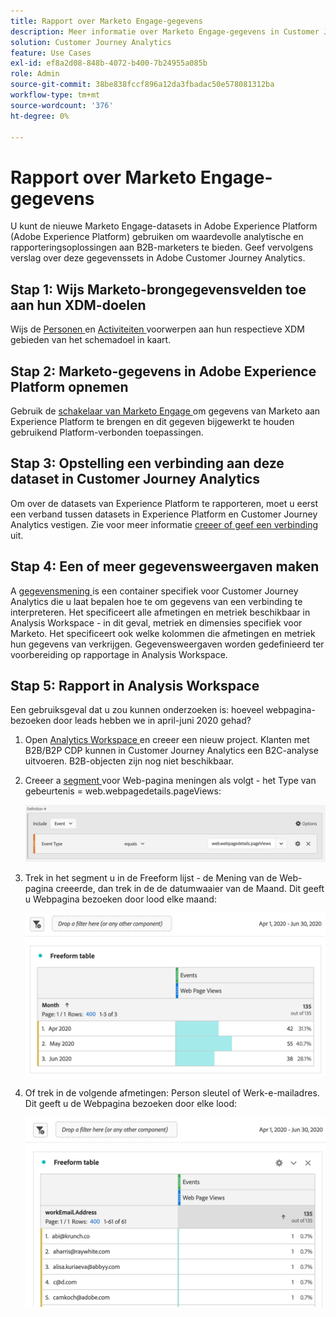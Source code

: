 ```yaml
---
title: Rapport over Marketo Engage-gegevens
description: Meer informatie over Marketo Engage-gegevens in Customer Journey Analytics
solution: Customer Journey Analytics
feature: Use Cases
exl-id: ef8a2d08-848b-4072-b400-7b24955a085b
role: Admin
source-git-commit: 38be838fccf896a12da3fbadac50e578081312ba
workflow-type: tm+mt
source-wordcount: '376'
ht-degree: 0%

---
```


# Rapport over Marketo Engage-gegevens

U kunt de nieuwe Marketo Engage-datasets in Adobe Experience Platform (Adobe Experience Platform) gebruiken om waardevolle analytische en rapporteringsoplossingen aan B2B-marketers te bieden. Geef vervolgens verslag over deze gegevenssets in Adobe Customer Journey Analytics.

## Stap 1: Wijs Marketo-brongegevensvelden toe aan hun XDM-doelen

Wijs de [ Personen ](https://experienceleague.adobe.com/docs/experience-platform/sources/connectors/adobe-applications/mapping/marketo.html#persons) en [ Activiteiten ](https://experienceleague.adobe.com/docs/experience-platform/sources/connectors/adobe-applications/mapping/marketo.html#activities) voorwerpen aan hun respectieve XDM gebieden van het schemadoel in kaart.

## Stap 2: Marketo-gegevens in Adobe Experience Platform opnemen

Gebruik de [ schakelaar van Marketo Engage ](https://experienceleague.adobe.com/docs/experience-platform/sources/connectors/adobe-applications/marketo/marketo.html) om gegevens van Marketo aan Experience Platform te brengen en dit gegeven bijgewerkt te houden gebruikend Platform-verbonden toepassingen.

## Stap 3: Opstelling een verbinding aan deze dataset in Customer Journey Analytics

Om over de datasets van Experience Platform te rapporteren, moet u eerst een verband tussen datasets in Experience Platform en Customer Journey Analytics vestigen. Zie voor meer informatie [ creeer of geef een verbinding ](https://experienceleague.adobe.com/docs/analytics-platform/using/cja-connections/create-connection.html) uit.

## Stap 4: Een of meer gegevensweergaven maken

A [ gegevensmening ](/help/data-views/data-views.md) is een container specifiek voor Customer Journey Analytics die u laat bepalen hoe te om gegevens van een verbinding te interpreteren. Het specificeert alle afmetingen en metriek beschikbaar in Analysis Workspace - in dit geval, metriek en dimensies specifiek voor Marketo. Het specificeert ook welke kolommen die afmetingen en metriek hun gegevens van verkrijgen. Gegevensweergaven worden gedefinieerd ter voorbereiding op rapportage in Analysis Workspace.

## Stap 5: Rapport in Analysis Workspace

Een gebruiksgeval dat u zou kunnen onderzoeken is: hoeveel webpagina-bezoeken door leads hebben we in april-juni 2020 gehad?

1. Open [ Analytics Workspace ](/help/analysis-workspace/home.md) en creeer een nieuw project.
Klanten met B2B/B2P CDP kunnen in Customer Journey Analytics een B2C-analyse uitvoeren. B2B-objecten zijn nog niet beschikbaar.

1. Creeer a [ segment ](/help/components/segments/seg-create.md) voor Web-pagina meningen als volgt - het Type van gebeurtenis = web.webpagedetails.pageViews:

   ![ het venster van de Definitie die Gebeurtenis en Type van Gebeurtenis tonen ](../assets/marketo-filter.png)

1. Trek in het segment u in de Freeform lijst - de Mening van de Web-pagina creeerde, dan trek in de de datumwaaier van de Maand. Dit geeft u Webpagina bezoeken door lood elke maand:

   ![ Vrije lijst die Gebeurtenissen door Maand toont.](../assets/marketo-freeform.png)

1. Of trek in de volgende afmetingen: Person sleutel of Werk-e-mailadres. Dit geeft u de Webpagina bezoeken door elke lood:

   ![ vrije lijst die Gebeurtenissen en workEmail.Address en de Kijken van de Web-pagina toont.](../assets/marketo-freeform2.png)
